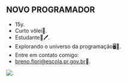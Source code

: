 ## NOVO PROGRAMADOR ##
- 15y.
- Curto vôlei🏐.
- Estudante📖🖊️.
- Explorando o universo da programação🖥️🔎.
- Entre em contato comigo: 
- breno.fiori@escola.pr.gov.br📩.


![.](https://media1.tenor.com/m/hv26OuDf74EAAAAd/sleeping-snoozing.gif)
